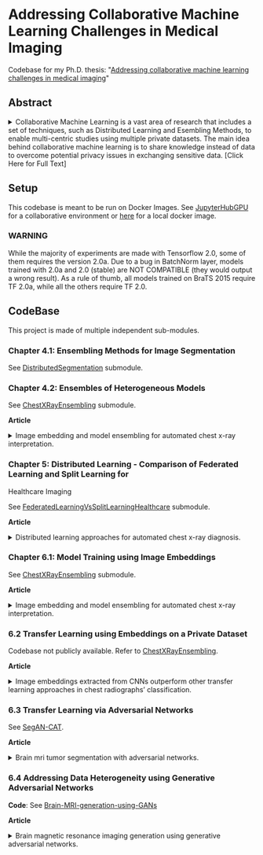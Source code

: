 # Addressing Collaborative Machine Learning Challenges in Medical Imaging
Codebase for my Ph.D. thesis: "[Addressing collaborative machine learning challenges in medical imaging](http://hdl.handle.net/10589/188696)"

## Abstract
<details>
  <summary>
   Collaborative Machine Learning is a vast area of research that includes a set of techniques, such as Distributed Learning and Esembling Methods, to enable multi-centric studies using multiple private datasets. The main idea behind collaborative machine learning is to share knowledge instead of data to overcome potential privacy issues in exchanging sensitive data. [Click Here for Full Text]
  </summary>
  Machine Learning and Deep Learning tools in Medical Imaging are promising approaches to aid physicians and radiologists in performing diagnoses. Machine Learning models that work with imaging data require massive amounts of data. Although many institutes are collaborating to produce publicly available datasets of medical images, the process of data acquisition is severely limited by different challenges. These challenges are mainly related to privacy regulations and the effort of domain experts to assess imaging data quality and produce high-quality ground truth. In turn, the difficulty of managing large datasets of medical imaging translates in a scarcity of data available for research. This Ph.D. thesis studies collaborative machine learning as a methodological approach to overcome the problem of data availability. Collaborative Machine Learning is a vast area of research that includes a set of techniques, such as Distributed Learning and Esembling Methods, to enable multi-centric studies using multiple private datasets. The main idea behind collaborative machine learning is to share knowledge instead of data to overcome potential privacy issues in exchanging sensitive data. However, this approach poses challenges that include data heterogeneity due to the population included in the datasets, and data incompleteness, due to different data acquisition standards and practices among different institutions. This work provides a general taxonomy for classifying the various approaches proposed in the literature. We analyze well-established techniques such as ensemble learning and transfer learning in the context of collaborative machine learning. Moreover, we analyze more recent contributions based on distributed learning, comparing their performances according to data heterogeneity and privacy constraints. Our experiments study multiple approaches that exploit ensemble methods, distributed learning, and transfer learning to overcome different challenges, such as data heterogeneity, model heterogeneity, and label heterogeneity using public and private datasets. Finally, we propose our approach to image segmentation based on adversarial networks and generative adversarial networks to study possible approaches to the problem of incomplete medical imaging datasets. The results are promising, showing that collaborative learning can successfully overcome the issues above. In particular, ensemble learning methods can build a single model from multiple models with different architectures when trained on different data subsets. Moreover, distributed learning approaches proved to be a good design choice when privacy has to be attained, especially in a context of data heterogeneity. Transfer learning and embedding techniques can enable the training of custom models on smaller private datasets by exploiting the powerful feature extraction modules of Convolutional Neural Networks. Lastly, our approach based on adversarial networks proved to be promising to enable the use of multi-input segmentation models when some of them are missing, thanks to image translation.
</details>


## Setup
This codebase is meant to be run on Docker Images. See [JupyterHubGPU](https://github.com/edoardogiacomello/JupyterHubGPU) for a collaborative environment or [here](https://github.com/edoardogiacomello/ProjectsEnvironment) for a local docker image.

### WARNING
While the majority of experiments are made with Tensorflow 2.0, some of them requires the version 2.0a. Due to a bug in BatchNorm layer, models trained with 2.0a and 2.0 (stable) are NOT COMPATIBLE (they would output a wrong result). As a rule of thumb, all models trained on BraTS 2015 require TF 2.0a, while all the others require TF 2.0.


## CodeBase

This project is made of multiple independent sub-modules. 

### Chapter 4.1: Ensembling Methods for Image Segmentation 

See [DistributedSegmentation](https://github.com/edoardogiacomello/DistributedSegmentation) submodule.

### Chapter 4.2: Ensembles of Heterogeneous Models 

See [ChestXRayEnsembling](https://github.com/edoardogiacomello/ChestXRayEnsembling) submodule.


**Article**<details>
  <summary> 
  Image embedding and model ensembling for automated chest x-ray interpretation.
  </summary>
  Edoardo Giacomello, Pier Luca Lanzi, Daniele Loiacono, and Luca Nassano. Image embedding and model ensembling for automated chest x-ray interpretation. 2021 International Joint Conference on Neural Networks (IJCNN), 2021.
</details>

### Chapter 5: Distributed Learning - Comparison of Federated Learning and Split Learning for
Healthcare Imaging 

See [FederatedLearningVsSplitLearningHealthcare](https://github.com/edoardogiacomello/FederatedLearningVsSplitLearningHealthcare) submodule.



**Article**<details>
  <summary> 
  Distributed learning approaches for automated chest x-ray diagnosis.
  </summary>
  Edoardo Giacomello, Michele Cataldo, Daniele Loiacono, and Pier Luca Lanzi. Distributed
learning approaches for automated chest x-ray diagnosis. arXiv preprint arXiv:2110.01474,
2021.
</details>

### Chapter 6.1: Model Training using Image Embeddings 

See [ChestXRayEnsembling](https://github.com/edoardogiacomello/ChestXRayEnsembling) submodule.

**Article**<details>
  <summary> 
  Image embedding and model ensembling for automated chest x-ray interpretation.
  </summary>
  Edoardo Giacomello, Pier Luca Lanzi, Daniele Loiacono, and Luca Nassano. Image embedding and model ensembling for automated chest x-ray interpretation. 2021 International Joint Conference on Neural Networks (IJCNN), 2021.
</details>

### 6.2 Transfer Learning using Embeddings on a Private Dataset 

Codebase not publicly available. Refer to [ChestXRayEnsembling](https://github.com/edoardogiacomello/ChestXRayEnsembling).

**Article**<details>
  <summary> 
  Image embeddings extracted from CNNs outperform other transfer learning approaches in chest radiographs’ classification.
  </summary>
  Noemi Gozzi, Edoardo Giacomello, Martina Sollini, Margarita Kirienko, Angela Ammirabile, Pierluca Lanzi, Daniele Loiacono, Arturo Chiti. Image embeddings extracted from CNNs outperform other transfer learning approaches in chest radiographs’ classification. Pre-Print.
</details>

### 6.3 Transfer Learning via Adversarial Networks 

See [SegAN-CAT](https://github.com/edoardogiacomello/SegAN-CAT).

**Article**<details>
  <summary> 
  Brain mri tumor segmentation with adversarial networks.
  </summary>
  Edoardo Giacomello, Daniele Loiacono, and Luca Mainardi. Brain mri tumor segmentation with adversarial networks. In 2020 International Joint Conference on Neural Networks (IJCNN), pages 1–8. IEEE, 2020
</details>

### 6.4 Addressing Data Heterogeneity using Generative Adversarial Networks 
**Code**: See [Brain-MRI-generation-using-GANs](https://github.com/edoardogiacomello/Brain-MRI-generation-using-GANs) 

**Article**<details>
  <summary> 
  Brain magnetic resonance imaging generation using generative adversarial networks.
  </summary>
  Emanuel Alogna, Edoardo Giacomello, and Daniele Loiacono. Brain magnetic resonance imaging generation using generative adversarial networks. In 2020 IEEE Symposium Series on Computational Intelligence (SSCI), pages 2528–2535. IEEE, 2020.
</details>



